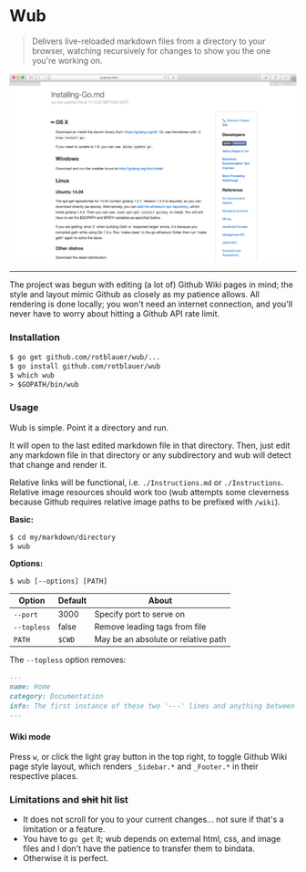 # Wub

> Delivers live-reloaded markdown files from a directory to your browser,
watching recursively for changes to show you the one you're working on.

![wub-screenshot](./wub.png)

----

The project was begun with editing (a lot of) Github Wiki pages in mind; the style and layout
mimic Github as closely as my patience allows. All rendering is done locally;
you won't need an internet connection, and you'll never have to worry
about hitting a Github API rate limit.

### Installation
```shell
$ go get github.com/rotblauer/wub/...
$ go install github.com/rotblauer/wub
$ which wub
> $GOPATH/bin/wub
```

### Usage
Wub is simple. Point it a directory and run.

It will open to the last edited markdown file in that directory.
Then, just edit any markdown file in that directory or any subdirectory
and wub will detect that change and render it.

Relative links will be functional, i.e. `./Instructions.md` or `./Instructions`.
Relative image resources should work too (wub attempts some cleverness because
Github requires relative image paths to be prefixed with `/wiki`).

__Basic:__
```shell
$ cd my/markdown/directory
$ wub
```

__Options:__
```shell
$ wub [--options] [PATH]
```

| Option | Default | About |
|---|---|---|
| `--port` | 3000 | Specify port to serve on |
| `--topless` | false | Remove leading tags from file |
| `PATH` | `$CWD` | May be an absolute or relative path |

The `--topless` option removes:
```md
---
name: Home
category: Documentation
info: The first instance of these two '---' lines and anything between them will not be rendered.
---
```

#### Wiki mode
Press `w`, or click the light gray button in the top right,
to toggle Github Wiki page style layout, which renders `_Sidebar.*` and
`_Footer.*` in their respective places.

### Limitations and ~~shit~~ hit list
- It does not scroll for you to your current changes... not sure if that's a limitation or a feature.
- You have to `go get` it; wub depends on external html, css, and image files and I don't
 have the patience to transfer them to bindata.
- Otherwise it is perfect.
